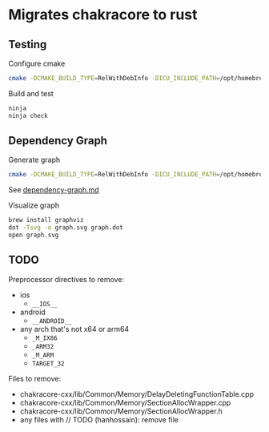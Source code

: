 # Migrates chakracore to rust

## Testing

Configure cmake

```sh
cmake -DCMAKE_BUILD_TYPE=RelWithDebInfo -DICU_INCLUDE_PATH=/opt/homebrew/opt/icu4c/include -DDISABLE_JIT=ON -GNinja -DCMAKE_CXX_COMPILER=clang++ -DCMAKE_C_COMPILER=clang ..
```

Build and test

```sh
ninja
ninja check
```

## Dependency Graph

Generate graph

```sh
cmake -DCMAKE_BUILD_TYPE=RelWithDebInfo -DICU_INCLUDE_PATH=/opt/homebrew/opt/icu4c/include -DDISABLE_JIT=ON -GNinja -DCMAKE_CXX_COMPILER=clang++ -DCMAKE_C_COMPILER=clang --graphviz=graph.dot ..
```

See [dependency-graph.md](./dependency-graph.md)

Visualize graph

```sh
brew install graphviz
dot -Tsvg -o graph.svg graph.dot
open graph.svg
```

## TODO

Preprocessor directives to remove:
- ios
  - `__IOS__`
- android
  - `__ANDROID__`
- any arch that's not x64 or arm64
  - `_M_IX86`
  - `_ARM32`
  - `_M_ARM`
  - `TARGET_32`

Files to remove:
- chakracore-cxx/lib/Common/Memory/DelayDeletingFunctionTable.cpp
- chakracore-cxx/lib/Common/Memory/SectionAllocWrapper.cpp
- chakracore-cxx/lib/Common/Memory/SectionAllocWrapper.h
- any files with // TODO (hanhossain): remove file